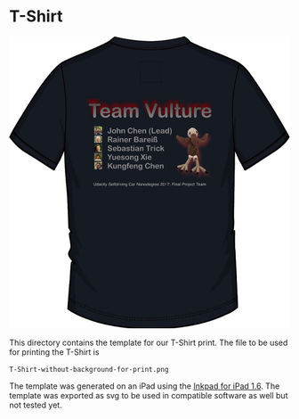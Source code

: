 # T-Shirt

![](./T-Shirt-sample-print.jpg)

This directory contains the template for our T-Shirt print. The file to be used for printing the T-Shirt is 

    T-Shirt-without-background-for-print.png


The template was generated on an iPad using the [Inkpad for iPad 1.6](https://itunes.apple.com/us/app/inkpad-vector-graphic-design-illustration/id1057007769?mt=8). The template was exported as svg to be used in compatible software as well but not tested yet. 

